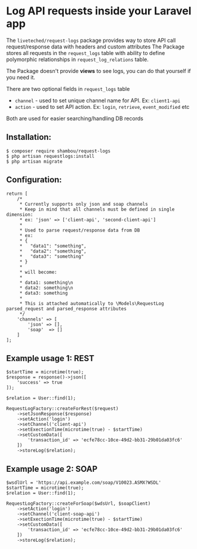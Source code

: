 # Log API requests inside your Laravel app

The `liveteched/request-logs` package provides way to store API call request/response data with headers and custom attributes
The Package stores all requests in the `request_logs` table with ability to define polymorphic relationships in `request_log_relations` table. 

The Package doesn't provide **views** to see logs, you can do that yourself if you need it.

There are two optional fields in `request_logs` table
- `channel` - used to set unique channel name for API. Ex: `client1-api` 
- `action`  - used to set API action. Ex: `login`, `retrieve`, `event_modified` etc

Both are used for easier searching/handling DB records

## Installation:
```
$ composer require shambou/request-logs
$ php artisan requestlogs:install
$ php artisan migrate
```

## Configuration:
```
return [
    /*
     * Currently supports only json and soap channels
     * Keep in mind that all channels must be defined in single dimension:
     * ex: 'json' => ['client-api', 'second-client-api']
     *
     * Used to parse request/response data from DB
     * ex:
     * {
     *   "data1": "something",
     *   "data2": "something",
     *   "data3": "something"
     * }
     *
     * will become:
     *
     * data1: something\n
     * data2: something\n
     * data3: something
     *
     * This is attached automatically to \Models\RequestLog parsed_request and parsed_response attributes
     */
    'channels' => [
        'json' => [],
        'soap'  => []
    ]
];
```
## Example usage 1: REST

```
$startTime = microtime(true);
$response = response()->json([
    'success' => true
]);

$relation = User::find(1);

RequestLogFactory::createForRest($request)
    ->setJsonResponse($response)
    ->setAction('login')
    ->setChannel('client-api')
    ->setExectionTime(microtime(true) - $startTime)
    ->setCustomData([
        'transaction_id' => 'ecfe78cc-10ce-49d2-bb31-29b01da03fc6'
    ])
    ->storeLog($relation);
```

## Example usage 2: SOAP

```
$wsdlUrl = 'https://api.example.com/soap/V10023.ASMX?WSDL'
$startTime = microtime(true);
$relation = User::find(1);

RequestLogFactory::createForSoap($wdsUrl, $soapClient)
    ->setAction('login')
    ->setChannel('client-soap-api')
    ->setExectionTime(microtime(true) - $startTime)
    ->setCustomData([
        'transaction_id' => 'ecfe78cc-10ce-49d2-bb31-29b01da03fc6'
    ])
    ->storeLog($relation);
```
